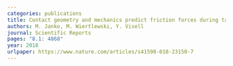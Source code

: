 ```yaml
---
categories: publications
title: Contact geometry and mechanics predict friction forces during tactile surface exploration
authors: M. Janko, M. Wiertlewski, Y. Visell
journal: Scientific Reports
pages: "8.1: 4868"
year: 2018
urlpaper: https://www.nature.com/articles/s41598-018-23150-7
---
```


